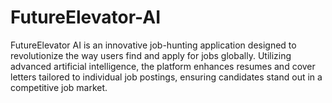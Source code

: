 # FutureElevator-AI
FutureElevator AI is an innovative job-hunting application designed to revolutionize the way users find and apply for jobs globally. Utilizing advanced artificial intelligence, the platform enhances resumes and cover letters tailored to individual job postings, ensuring candidates stand out in a competitive job market.
